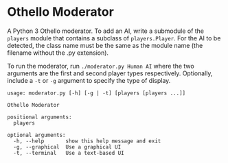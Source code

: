 # Othello Moderator

A Python 3 Othello moderator. To add an AI, write a submodule of the `players` module that contains a subclass of `players.Player`. For the AI to be detected, the class name must be the same as the module name (the filename without the .py extension).

To run the moderator, run `./moderator.py Human AI` where the two arguments are the first and second player types respectively. Optionally, include a `-t` or `-g` argument to specify the type of display.

```
usage: moderator.py [-h] [-g | -t] [players [players ...]]

Othello Moderator

positional arguments:
  players

optional arguments:
  -h, --help       show this help message and exit
  -g, --graphical  Use a graphical UI
  -t, --terminal   Use a text-based UI
```

